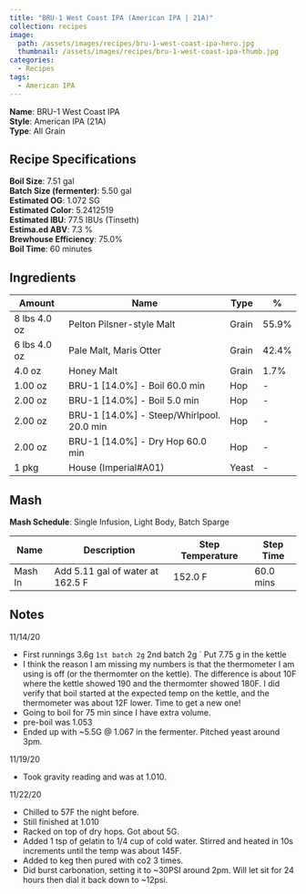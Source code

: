 ```yaml
---
title: "BRU-1 West Coast IPA (American IPA | 21A)"
collection: recipes
image:
  path: /assets/images/recipes/bru-1-west-coast-ipa-hero.jpg
  thumbnail: /assets/images/recipes/bru-1-west-coast-ipa-thumb.jpg
categories:
  - Recipes
tags:
  - American IPA
---
```


**Name**: BRU-1 West Coast IPA<br />
**Style**: American IPA (21A)<br />
**Type**: All Grain

## Recipe Specifications

**Boil Size**: 7.51 gal<br />
**Batch Size (fermenter)**: 5.50 gal<br />
**Estimated OG**: 1.072 SG<br />
**Estimated Color**: 5.2412519<br />
**Estimated IBU**: 77.5 IBUs (Tinseth)<br />
**Estima.ed ABV**: 7.3 %<br />
**Brewhouse Efficiency**: 75.0%<br />
**Boil Time**: 60 minutes<br />

## Ingredients

| Amount       | Name                                      | Type  | %     |
| ------------ | ----------------------------------------- | ----- | ----- |
| 8 lbs 4.0 oz | Pelton Pilsner-style Malt                 | Grain | 55.9% |
| 6 lbs 4.0 oz | Pale Malt, Maris Otter                    | Grain | 42.4% |
| 4.0 oz       | Honey Malt                                | Grain | 1.7%  |
| 1.00 oz      | BRU-1 [14.0%] - Boil 60.0 min             | Hop   | -     |
| 2.00 oz      | BRU-1 [14.0%] - Boil 5.0 min              | Hop   | -     |
| 2.00 oz      | BRU-1 [14.0%] - Steep/Whirlpool. 20.0 min | Hop   | -     |
| 2.00 oz      | BRU-1 [14.0%] - Dry Hop 60.0 min          | Hop   | -     |
| 1 pkg        | House (Imperial#A01)                      | Yeast | -     |

## Mash

**Mash Schedule**: Single Infusion, Light Body, Batch Sparge

| Name    | Description                      | Step Temperature | Step Time |
| ------- | -------------------------------- | ---------------- | --------- |
| Mash In | Add 5.11 gal of water at 162.5 F | 152.0 F          | 60.0 mins |

## Notes

11/14/20

- First runnings 3.6g
  `1st batch 2g` 2nd batch 2g
  ` Put 7.75 g in the kettle
- I think the reason I am missing my numbers is that the thermometer I am using is off (or the thermomter on the kettle). The difference is about 10F where the kettle showed 190 and the thermomter showed 180F. I did verify that boil started at the expected temp on the kettle, and the thermometer was about 12F lower. Time to get a new one!
- Going to boil for 75 min since I have extra volume.
- pre-boil was 1.053
- Ended up with ~5.5G @ 1.067 in the fermenter. Pitched yeast around 3pm.

11/19/20

- Took gravity reading and was at 1.010.

11/22/20

- Chilled to 57F the night before.
- Still finished at 1.010
- Racked on top of dry hops. Got about 5G.
- Added 1 tsp of gelatin to 1/4 cup of cold water. Stirred and heated in 10s increments until the temp was about 145F.
- Added to keg then pured with co2 3 times.
- Did burst carbonation, setting it to ~30PSI around 2pm. Will let sit for 24 hours then dial it back down to ~12psi.
